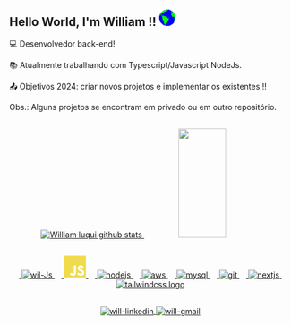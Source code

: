 
## Hello World, I'm William !! <img src=https://github.com/Williamluqui/williamluqui/blob/main/Earth.gif width="30"> 

 

:computer: Desenvolvedor back-end!

:books: Atualmente trabalhando com Typescript/Javascript NodeJs.

:outbox_tray: Objetivos 2024: criar novos projetos e implementar os existentes !! 

Obs.: Alguns projetos se encontram em privado ou em outro repositório.


##
<a href="https://github.com/williamluqui">
<div align="center">  
<img width="49%" height="195px" src="https://github-readme-stats.vercel.app/api?username=Williamluqui&show_icons=true&count_private=true&hide_border=true&title_color=58A6FF&icon_color=58A6FF&text_color=c9d1d9&bg_color=0d1117" alt="William luqui github stats" /> 
<img width="41%" height="195px" src="https://github-readme-stats.vercel.app/api/top-langs/?username=Williamluqui&layout=compact&hide_border=true&title_color=58A6FF&text_color=58A6FF&bg_color=0d1117"/>
</div>
 
 ##
 <div style="display:inline_block" align="center">
  <img width="12" />
  <img alt="wil-Js" height="40" width="40" src="https://upload.wikimedia.org/wikipedia/commons/4/4c/Typescript_logo_2020.svg">
  <img width="12" />
  <img alt="wil-Js" height="40" width="40" src="https://raw.githubusercontent.com/devicons/devicon/master/icons/javascript/javascript-plain.svg">
  <img width="12" />
  <img src="https://cdn.jsdelivr.net/gh/devicons/devicon@latest/icons/nodejs/nodejs-original.svg" height="40" alt="nodejs" />
  <img width="12" />
  <img src="https://cdn.jsdelivr.net/gh/devicons/devicon@latest/icons/amazonwebservices/amazonwebservices-original-wordmark.svg" height="40" alt="aws" />
  <img width="12" />
  <img src="https://cdn.jsdelivr.net/gh/devicons/devicon@latest/icons/mysql/mysql-original.svg" height="40" alt="mysql" />
  <img width="12" />
  <img src="https://cdn.jsdelivr.net/gh/devicons/devicon@latest/icons/git/git-original.svg" height="40" alt="git"/>
  <img width="12" />
  <img src="https://cdn.jsdelivr.net/gh/devicons/devicon@latest/icons/nextjs/nextjs-original.svg" height="40" alt="nextjs"  />
  <img width="12" />
  <img src="https://cdn.simpleicons.org/tailwindcss/06B6D4" height="40" alt="tailwindcss logo" />
  
 ##
 <div align="center">
     <a target="_blank" href="https://www.linkedin.com/in/wluqui/">
     <img align="center" alt="will-linkedin" src="https://img.shields.io/badge/LinkedIn-0077B5?style=for-the-badge&logo=linkedin&logoColor=white">  
     <a target="_blank" href="mailto:william.luqui@gmail.com">
     <img align="center" alt="will-gmail" src="https://img.shields.io/badge/Gmail-D14836?style=for-the-badge&logo=gmail&logoColor=white">
 </div>
      
##
    

